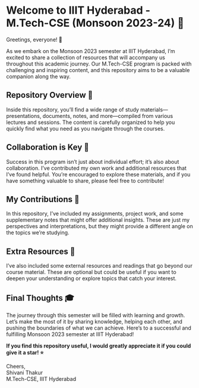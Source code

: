 # Welcome to IIIT Hyderabad - M.Tech-CSE (Monsoon 2023-24) 🌟

Greetings, everyone! 👋

As we embark on the Monsoon 2023 semester at IIIT Hyderabad, I’m excited to share a collection of resources that will accompany us throughout this academic journey. Our M.Tech-CSE program is packed with challenging and inspiring content, and this repository aims to be a valuable companion along the way.

## Repository Overview 📁

Inside this repository, you’ll find a wide range of study materials—presentations, documents, notes, and more—compiled from various lectures and sessions. The content is carefully organized to help you quickly find what you need as you navigate through the courses.

## Collaboration is Key 🤝

Success in this program isn’t just about individual effort; it’s also about collaboration. I’ve contributed my own work and additional resources that I’ve found helpful. You’re encouraged to explore these materials, and if you have something valuable to share, please feel free to contribute!

## My Contributions 🚀

In this repository, I’ve included my assignments, project work, and some supplementary notes that might offer additional insights. These are just my perspectives and interpretations, but they might provide a different angle on the topics we’re studying.

## Extra Resources 🔗

I’ve also included some external resources and readings that go beyond our course material. These are optional but could be useful if you want to deepen your understanding or explore topics that catch your interest.

## Final Thoughts 🎓

The journey through this semester will be filled with learning and growth. Let’s make the most of it by sharing knowledge, helping each other, and pushing the boundaries of what we can achieve. Here’s to a successful and fulfilling Monsoon 2023 semester at IIIT Hyderabad!

**If you find this repository useful, I would greatly appreciate it if you could give it a star! ⭐**

Cheers,  
Shivani Thakur  
M.Tech-CSE, IIIT Hyderabad
